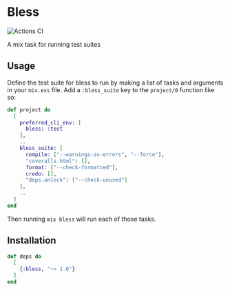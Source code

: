 # Bless

![Actions CI](https://github.com/NFIBrokerage/bless/workflows/Actions%20CI/badge.svg)

A mix task for running test suites

## Usage

Define the test suite for bless to run by making a list of tasks and
arguments in your `mix.exs` file. Add a `:bless_suite` key to the `project/0`
function like so:

```elixir
def project do
  [
    preferred_cli_env: [
      bless: :test
    ],
    ..
    bless_suite: [
      compile: ["--warnings-as-errors", "--force"],
      "coveralls.html": [],
      format: ["--check-formatted"],
      credo: [],
      "deps.unlock": ["--check-unused"]
    ],
    ..
  ]
end
```

Then running `mix bless` will run each of those tasks.

## Installation

```elixir
def deps do
  [
    {:bless, "~> 1.0"}
  ]
end
```

<!-- # Generated by Elixir.Gaas.Generators.Simple.Readme -->
